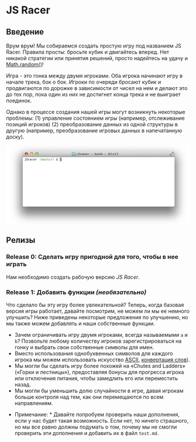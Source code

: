 # JS Racer

## Введение

Врум врум! Мы собираемся создать простую игру под названием JS Racer. Правила просты: бросьте кубик и двигайтесь вперед. Нет никакой стратегии или принятия решений, просто надейтесь на удачу и [Math.random()](https://developer.mozilla.org/en-US/docs/Web/JavaScript/Reference/Global_Objects/Math/random)!

Игра - это гонка между двумя игроками. Оба игрока начинают игру в начале трека, бок о бок. Игроки по очереди бросают кубик и продвигаются по дорожке в зависимости от чисел на нем и делают это до тех пор, пока один из них не достигнет конца трека и не выиграет поединок.

Однако  в процессе создания нашей игры могут возникнуть некоторые проблемы: 
(1) управление состоянием игры (например, отслеживание позиций игроков)
(2) преобразование данных из одной структуры в другую (например, преобразование игровых данных в напечатанную доску).


![](readme-assets/JSracer.gif)

## Релизы
### Release 0: Сделать игру пригодной для того, чтобы в нее играть

Нам необходимо создать рабочую версию *JS Racer*. 


### Release 1: Добавить функции *(необязательно)*

Что сделало бы эту игру более увлекательной? Теперь, когда базовая версия игры работает, давайте посмотрим, не можем ли мы ее немного улучшить? Ниже приведены некоторые предложения по улучшению, но мы также можем добавлять и наши собственные функции.

- Зачем ограничивать игру двумя игроками, всегда называемыми `a` и `b`? Позвольте любому количеству игроков зарегистрироваться на гонку и выбрать свои собственные символы для имен.
- Вместо использования однобуквенных символов для каждого игрока мы можем использовать искусство [ASCII](https://sites.google.com/site/asciisandbox/art/vehicles), [конвертация слов](https://github.com/miketierney/artii)).
- Мы могли бы сделать игру более похожей на «Chutes and Ladders» («Горки и лестницы»), предоставляя бонусы для прогресса игрока или отключения питания, чтобы замедлить его или переместить назад.
- Мы могли бы уменьшить долю случайности в игре, давая игрокам больше контроля над тем, как они перемещаются по всем направлениям.

* Примечание: * Давайте попробуем проверить наши дополнения, если у нас будет такая возможность. Если нет, то ничего страшного, но мы все равно должны подумать о том, почему мы не смогли проверить эти дополнения и добавить их в файл `test.md`.

